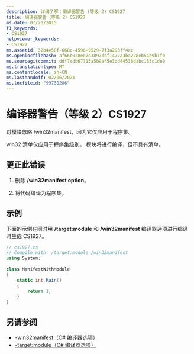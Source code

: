 ```yaml
---
description: 详细了解：编译器警告 (等级 2) CS1927
title: 编译器警告（等级 2）CS1927
ms.date: 07/20/2015
f1_keywords:
- CS1927
helpviewer_keywords:
- CS1927
ms.assetid: 32b4e58f-668c-4596-9529-7f3a293ff4ac
ms.openlocfilehash: af66b028ee7b3897dbf1477a3ba228eb54e9b1f0
ms.sourcegitcommit: ddf7edb67715a5b9a45e3dd44536dabc153c1de0
ms.translationtype: MT
ms.contentlocale: zh-CN
ms.lasthandoff: 02/06/2021
ms.locfileid: "99730286"
---
```

# <a name="compiler-warning-level-2-cs1927"></a>编译器警告（等级 2）CS1927

对模块忽略 /win32manifest，因为它仅应用于程序集。  
  
 win32 清单仅应用于程序集级别。 模块将进行编译，但不具有清单。  
  
## <a name="to-correct-this-error"></a>更正此错误  
  
1. 删除 **/win32manifest option**。  
  
2. 将代码编译为程序集。  
  
## <a name="example"></a>示例  

 下面的示例在同时用 **/target:module** 和 **/win32manifest** 编译器选项进行编译时生成 CS1927。  
  
```csharp  
// cs1927.cs  
// Compile with: /target:module /win32manifest  
using System;  
  
class ManifestWithModule  
{  
    static int Main()  
    {  
        return 1;  
    }  
}  
```  
  
## <a name="see-also"></a>另请参阅

- [-win32manifest（C# 编译器选项）](../language-reference/compiler-options/win32manifest-compiler-option.md)
- [-target:module（C# 编译器选项）](../language-reference/compiler-options/target-module-compiler-option.md)
